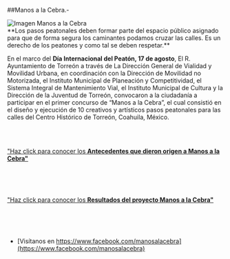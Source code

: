
##Manos a la Cebra.-


<img class="img-responsive" src="2019-09-24-manos-a-la-cebra-reporte/img01.jpg" alt="Imagen Manos a la Cebra">
</br>
**Los pasos peatonales deben formar parte del espacio público asignado para que de forma segura los caminantes podamos cruzar las calles. Es un derecho de los peatones y como tal se deben respetar.**

En el marco del **Día Internacional del Peatón, 17 de agosto**, El R. Ayuntamiento de Torreón a través de La Dirección General de Vialidad y Movilidad Urbana, en coordinación con la Dirección de Movilidad no Motorizada, el Instituto Municipal de Planeación y Competitividad, el Sistema Integral de Mantenimiento Vial, el Instituto Municipal de Cultura y la Dirección de la Juventud de Torreón, convocaron a la ciudadanía a participar en el primer concurso de “Manos a la Cebra”, el cual consistió en el diseño y ejecución de 10 creativos y artísticos pasos peatonales para las calles del Centro Histórico de Torreón, Coahuila, México.

</br></br>

["Haz click para conocer los <strong>Antecedentes que dieron origen a Manos a la Cebra"</strong>](http://www.trcimplan.gob.mx/sala-prensa/2019-09-24-manos-a-la-cebra-reporte/antecedentes-manos-a-la-cebra.pdf)

</br></br></br>

["Haz click para conocer los <strong>Resultados del proyecto Manos a la Cebra"</strong>](http://www.trcimplan.gob.mx/sala-prensa/2019-09-24-manos-a-la-cebra-reporte/manos-a-la-cebra.pdf)

</br></br></br>

* [Visítanos en https://www.facebook.com/manosalacebra](https://www.facebook.com/manosalacebra)
